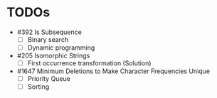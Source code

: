 # TODOs

- #392 Is Subsequence
    - [ ] Binary search
    - [ ] Dynamic programming
- #205 Isomorphic Strings
    - [ ] First occurrence transformation (Solution)
- #1647 Minimum Deletions to Make Character Frequencies Unique
    - [ ] Priority Queue
    - [ ] Sorting